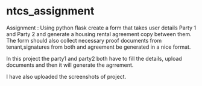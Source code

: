# ntcs_assignment

Assignment : Using python flask create a form that takes user details Party 1 and Party 2 and generate a housing rental agreement copy between them. 
The form should also collect necessary proof documents from tenant,signatures from both and agreement be generated in a nice format.


In this project the party1 and party2 both have to fill the details, upload documents and then it will generate the agrrement.

I have also uploaded the screenshots of project.
